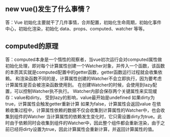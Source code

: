 ## new vue()发生了什么事情？
答：Vue 初始化主要就干了几件事情，合并配置，初始化生命周期，初始化事件中心，初始化渲染，初始化 data、props、computed、watcher 等等。  

## computed的原理
答：computed本身是一个惰性的观察者，当vue初次运行会对computed属性做初始化处理，即对每个计算属性创建一个Watcher对象，并传入一个函数，该函数的本质其实就是computed配置中的getter函数，getter函数运行过程就会收集依赖。
和渲染函数不同的是，计算属性创建的Watcher不会立即执行，因为要考虑计算属性是否会被渲染函数使用到。
在创建Watcher的时候，会使用到lazy配置，可以控制Watcher执不执行。
Watcher内部会保存两个关键属性来实现缓存：value和dirty。
  受到lazy的影响，value最开始是undefined
  如果dirty为true，计算属性会触发getter重新计算
  如果为false，计算属性会返回value
在依赖收集过程中，计算属性依赖的数据不仅会收集到计算属性的Watcher中，也会收集到组件的Watcher
当计算属性的依赖发生变化时，它只需设置dirty为true。此时由于依赖同时会收集到组件的Watcher中，因此整个组件都会重新渲染，由于之前已经将dirty设置为true，因此计算属性会重新计算，并返回计算属性的值。
